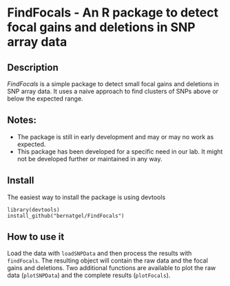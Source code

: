 # FindFocals - An R package to detect focal gains and deletions in SNP array data


## Description

*FindFocals* is a simple package to detect small focal gains and deletions in 
SNP array data. It uses a naive approach to find clusters of SNPs above or 
below the expected range.

## Notes: 

  * The package is still in early development and may or may no work as expected.
  * This package has been developed for a specific need in our lab. It might not
    be developed further or maintained in any way.

## Install

The easiest way to install the package is using devtools

    library(devtools)
    install_github("bernatgel/FindFocals")

## How to use it

Load the data with `loadSNPData` and then process the results with `findFocals`.
The resulting object will contain the raw data and the focal gains and 
deletions. Two additional functions are available to plot the raw data 
(`plotSNPData`) and the complete results (`plotFocals`).






